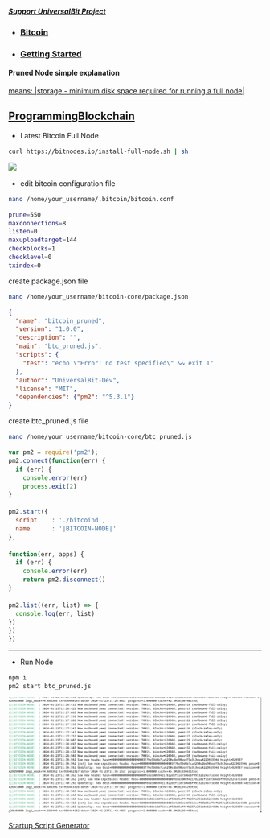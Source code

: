 ##### [Support UniversalBit Project](https://github.com/universalbit-dev/universalbit-dev/tree/main/support)

* ### [Bitcoin](https://en.wikipedia.org/wiki/Bitcoin)
* ### [Getting Started](https://bitcoin.org/en/getting-started)

#### Pruned Node simple explanation
[means: |storage - minimum disk space required for running a full node|](https://programmingblockchain.gitbook.io/programmingblockchain/wallet/pruned-node)

[ProgrammingBlockchain](https://programmingblockchain.gitbook.io/programmingblockchain)
---
* Latest Bitcoin Full Node 
```bash
curl https://bitnodes.io/install-full-node.sh | sh
```
<img src="https://github.com/universalbit-dev/universalbit-dev/blob/main/blockchain/bitcoin/gif/btc-net-node.gif" width="auto"></img>




* edit bitcoin configuration file
```bash
nano /home/your_username/.bitcoin/bitcoin.conf
```
```bash
prune=550
maxconnections=8
listen=0
maxuploadtarget=144
checkblocks=1
checklevel=0
txindex=0
```
create package.json file
```bash
nano /home/your_username/bitcoin-core/package.json
```
```json
{
  "name": "bitcoin_pruned",
  "version": "1.0.0",
  "description": "",
  "main": "btc_pruned.js",
  "scripts": {
    "test": "echo \"Error: no test specified\" && exit 1"
  },
  "author": "UniversalBit-Dev",
  "license": "MIT",
  "dependencies": {"pm2": "^5.3.1"}
}
```


create btc_pruned.js file
```bash
nano /home/your_username/bitcoin-core/btc_pruned.js
```
```js
var pm2 = require('pm2');
pm2.connect(function(err) {
  if (err) {
    console.error(err)
    process.exit(2)
}

pm2.start({
  script    : './bitcoind',
  name      : '|BITCOIN-NODE|'
},

function(err, apps) {
  if (err) {
    console.error(err)
    return pm2.disconnect()
}

pm2.list((err, list) => {
  console.log(err, list)
})
})
})
```


---


* Run Node
```bash
npm i 
pm2 start btc_pruned.js
```
![BTC](https://github.com/universalbit-dev/universalbit-dev/blob/main/blockchain/bitcoin/btc-pruned-node.png "btc")

[Startup Script Generator](https://pm2.keymetrics.io/docs/usage/startup/)


